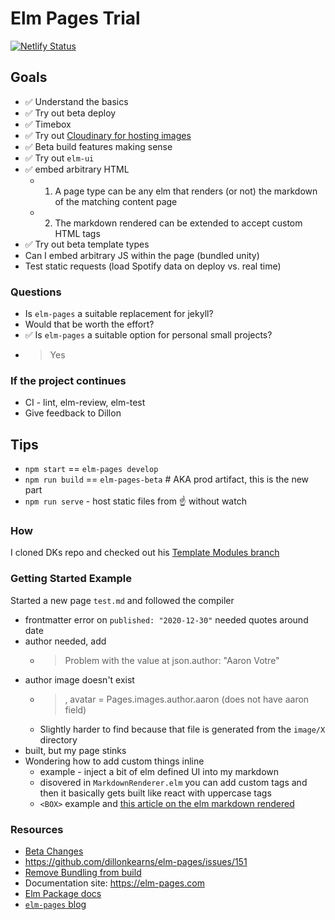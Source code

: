# Elm Pages Trial
[![Netlify Status](https://api.netlify.com/api/v1/badges/c4522fc2-8924-417b-954e-d7c20cb4c70f/deploy-status)](https://app.netlify.com/sites/stoic-swartz-035459/deploys)

## Goals
* ✅ Understand the basics
* ✅ Try out beta deploy
* ✅ Timebox
* ✅ Try out [Cloudinary for hosting images](https://cloudinary.com/)
* ✅ Beta build features making sense
* ✅ Try out `elm-ui`
* ✅ embed arbitrary HTML
  * 1. A page type can be any elm that renders (or not) the markdown of the matching content page
  * 2. The markdown rendered can be extended to accept custom HTML tags
* ✅ Try out beta template types
* Can I embed arbitrary JS within the page (bundled unity)
* Test static requests (load Spotify data on deploy vs. real time)

### Questions
* Is `elm-pages` a suitable replacement for jekyll?
* Would that be worth the effort?
* ✅ Is `elm-pages` a suitable option for personal small projects?
 * > Yes


### If the project continues
* CI - lint, elm-review, elm-test
* Give feedback to Dillon


## Tips
* `npm start` == `elm-pages develop`
* `npm run build` == `elm-pages-beta` # AKA prod artifact, this is the new part
* `npm run serve` - host static files from ☝️ without watch

### How
I cloned DKs repo and checked out his [Template Modules branch](https://github.com/dillonkearns/elm-pages-starter/tree/template-modules)

### Getting Started Example
Started a new page `test.md` and followed the compiler

* frontmatter error on `published: "2020-12-30"` needed quotes around date
* author needed, add
  * > Problem with the value at json.author: "Aaron Votre"
* author image doesn't exist
  * > , avatar = Pages.images.author.aaron (does not have aaron field)
  * Slightly harder to find because that file is generated from the `image/X` directory
* built, but my page stinks
* Wondering how to add custom things inline
  * example - inject a bit of elm defined UI into my markdown
  * disovered in `MarkdownRenderer.elm` you can add custom tags and then it basically gets built like react with uppercase tags
  * `<BOX>` example and [this article on the elm markdown rendered](https://elm-pages.com/blog/extensible-markdown-parsing-in-elm)


### Resources
* [Beta Changes](https://github.com/dillonkearns/elm-pages/blob/master/docs/7.0.0-elm-package-upgrade-guide.md#2---beta-build-command)
* https://github.com/dillonkearns/elm-pages/issues/151
* [Remove Bundling from build](https://github.com/dillonkearns/elm-pages/issues/148)
* Documentation site: https://elm-pages.com
* [Elm Package docs](https://package.elm-lang.org/packages/dillonkearns/elm-pages/latest/)
* [`elm-pages` blog](https://elm-pages.com/blog)
